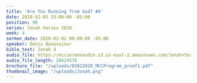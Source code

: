 ```yaml
---
title: 'Are You Running from God? #4'
date: 2020-02-05 15:06:00 -05:00
position: 90
series: Jonah Series 2020
week: 4
sermon_date: 2020-02-02 00:00:00 -05:00
speaker: Denis Beausejour
bible_text: Jonah 4
audio_file: https://mccsermonaudio.s3.us-east-2.amazonaws.com/Jonah+Series+2020/Are+You+Running+From+God_+%234.lite.mp3
audio_file_length: 20424576
brochure_file: "/uploads/02022020_MCCProgram_proof1.pdf"
thumbnail_image: "/uploads/Jonah.png"
---
```


